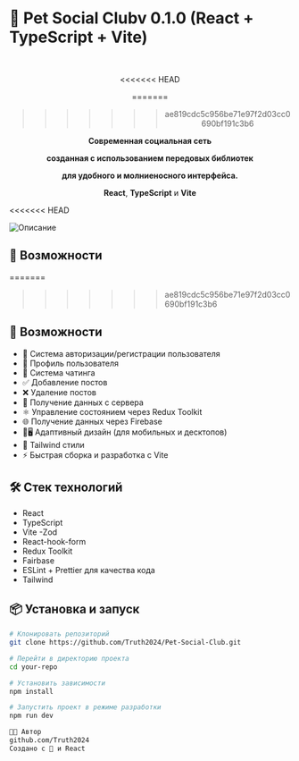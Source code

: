 # 👥 Pet Social Clubv 0.1.0 (React + TypeScript + Vite)

<br><div align="center">
<<<<<<< HEAD

=======
>>>>>>> ae819cdc5c956be71e97f2d03cc0690bf191c3b6
  <p><strong>Современная социальная сеть</strong></p>
  <p><strong>созданная с использованием передовых библиотек</strong></p>
  <p><strong>для удобного и молниеносного интерфейса.</strong></p>
  <p><strong>React</strong>, <strong>TypeScript</strong> и <strong>Vite</strong></p>
</div>
<<<<<<< HEAD

![Описание](assets/page.png)

## 🚀 Возможности
=======
>>>>>>> ae819cdc5c956be71e97f2d03cc0690bf191c3b6

## 🚀 Возможности
- 🔐 Система авторизации/регистрации пользователя
- 👤 Профиль пользователя
- 💬 Система чатинга
- ✅ Добавление постов
- ❌ Удаление постов
- 💾 Получение данных с сервера
- ⚛️ Управление состоянием через Redux Toolkit
- 🌐 Получение данных через Firebase
- 📲🖥️ Адаптивный дизайн (для мобильных и десктопов)
- 🎨 Tailwind стили
- ⚡ Быстрая сборка и разработка с Vite

## 🛠️ Стек технологий

- React
- TypeScript
- Vite
  -Zod
- React-hook-form
- Redux Toolkit
- Fairbase
- ESLint + Prettier для качества кода
- Tailwind

## 📦 Установка и запуск

```bash
# Клонировать репозиторий
git clone https://github.com/Truth2024/Pet-Social-Club.git

# Перейти в директорию проекта
cd your-repo

# Установить зависимости
npm install

# Запустить проект в режиме разработки
npm run dev

🧑‍💻 Автор
github.com/Truth2024
Создано с 💙 и React
```

